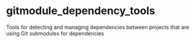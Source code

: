 # gitmodule_dependency_tools
Tools for detecting and managing dependencies between projects that are using Git submodules for dependencies
